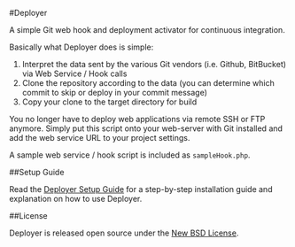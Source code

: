 #Deployer

A simple Git web hook and deployment activator for continuous integration.

Basically what Deployer does is simple:

 1. Interpret the data sent by the various Git vendors (i.e. Github, BitBucket) via Web Service / Hook calls
 2. Clone the repository according to the data (you can determine which commit to skip or deploy in your commit message)
 3. Copy your clone to the target directory for build

You no longer have to deploy web applications via remote SSH or FTP anymore. Simply put this script onto your web-server with Git installed and add the web service URL to your project settings.

A sample web service / hook script is included as `sampleHook.php`.

##Setup Guide

Read the [Deployer Setup Guide](https://github.com/thephpdeveloper/Deployer/blob/master/guide.md) for a step-by-step installation guide and explanation on how to use Deployer.

##License

Deployer is released open source under the [New BSD License](https://github.com/thephpdeveloper/Deployer/blob/master/LICENSE).